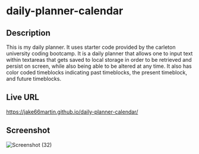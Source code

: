 # daily-planner-calendar

## Description
This is my daily planner. It uses starter code provided by the carleton university coding bootcamp. It is a daily planner that allows one to input
text within textareas that gets saved to local storage in order to be retrieved and persist on screen, while also being able to be altered at any time. 
It also has color coded timeblocks indicating past timeblocks, the present timeblock, and future timeblocks. 

## Live URL
https://jake66martin.github.io/daily-planner-calendar/

## Screenshot
![Screenshot (32)](https://github.com/Jake66Martin/daily-planner-calendar/assets/139023505/5a5518f0-b70c-4ba0-8949-5ee3686eb5ed)
